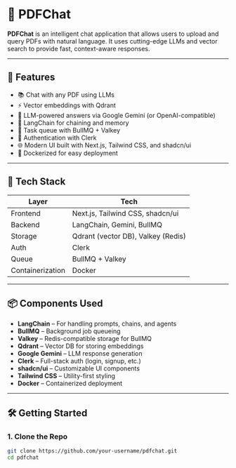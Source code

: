 # 📄 PDFChat

**PDFChat** is an intelligent chat application that allows users to upload and query PDFs with natural language. It uses cutting-edge LLMs and vector search to provide fast, context-aware responses.

---

## 🚀 Features

- 📚 Chat with any PDF using LLMs
- ⚡ Vector embeddings with Qdrant
- 🧠 LLM-powered answers via Google Gemini (or OpenAI-compatible)
- 🔗 LangChain for chaining and memory
- 🔄 Task queue with BullMQ + Valkey
- 🔐 Authentication with Clerk
- 🌐 Modern UI built with Next.js, Tailwind CSS, and shadcn/ui
- 🐳 Dockerized for easy deployment

---

## 🧰 Tech Stack

| Layer         | Tech                          |
|--------------|-------------------------------|
| Frontend     | Next.js, Tailwind CSS, shadcn/ui |
| Backend      | LangChain, Gemini, BullMQ     |
| Storage      | Qdrant (vector DB), Valkey (Redis) |
| Auth         | Clerk                          |
| Queue        | BullMQ + Valkey                |
| Containerization | Docker                     |

---

## 📦 Components Used

- **LangChain** – For handling prompts, chains, and agents
- **BullMQ** – Background job queueing
- **Valkey** – Redis-compatible storage for BullMQ
- **Qdrant** – Vector DB for storing embeddings
- **Google Gemini** – LLM response generation
- **Clerk** – Full-stack auth (login, signup, etc.)
- **shadcn/ui** – Customizable UI components
- **Tailwind CSS** – Utility-first styling
- **Docker** – Containerized deployment

---

## 🛠️ Getting Started

### 1. Clone the Repo

```bash
git clone https://github.com/your-username/pdfchat.git
cd pdfchat
